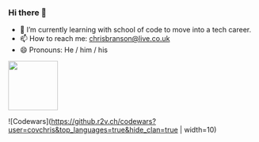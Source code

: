 ### Hi there 👋

- 🌱 I’m currently learning with school of code to move into a tech career.
- 📫 How to reach me: chrisbranson@live.co.uk
- 😄 Pronouns: He / him / his

<img src="https://github.r2v.ch/codewars?user=covchris&top_languages=true&hide_clan=true" width="100" height="100">

![Codewars](https://github.r2v.ch/codewars?user=covchris&top_languages=true&hide_clan=true | width=10) 

